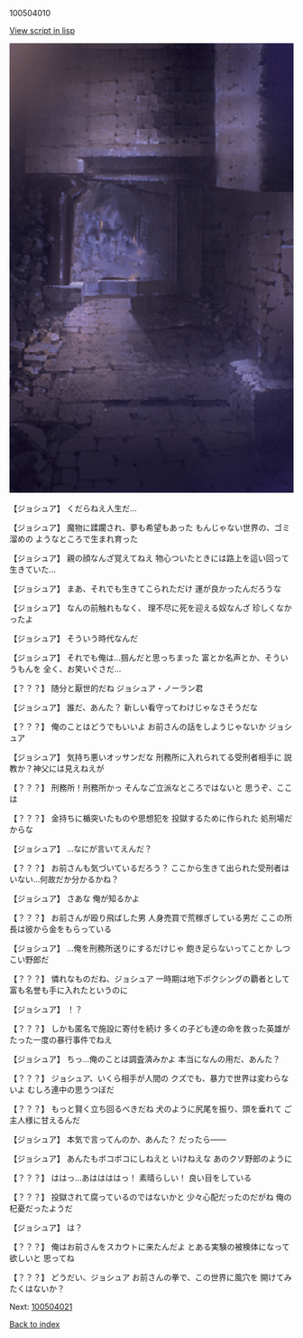 100504010

[View script in lisp](../scripts/100504010.txt)

![006_jail.png](../images/backgrounds/006_jail.png)

【ジョシュア】
くだらねえ人生だ…

【ジョシュア】
魔物に蹂躙され、夢も希望もあった
もんじゃない世界の、ゴミ溜めの
ようなところで生まれ育った

【ジョシュア】
親の顔なんざ覚えてねえ
物心ついたときには路上を這い回って
生きていた…

【ジョシュア】
まあ、それでも生きてこられただけ
運が良かったんだろうな

【ジョシュア】
なんの前触れもなく、
理不尽に死を迎える奴なんざ
珍しくなかったよ

【ジョシュア】
そういう時代なんだ

【ジョシュア】
それでも俺は…掴んだと思っちまった
富とか名声とか、そういうもんを
全く、お笑いぐさだ…

【？？？】
随分と厭世的だね
ジョシュア・ノーラン君

【ジョシュア】
誰だ、あんた？
新しい看守ってわけじゃなさそうだな

【？？？】
俺のことはどうでもいいよ
お前さんの話をしようじゃないか
ジョシュア

【ジョシュア】
気持ち悪いオッサンだな
刑務所に入れられてる受刑者相手に
説教か？神父には見えねえが

【？？？】
刑務所！刑務所かっ
そんなご立派なところではないと
思うぞ、ここは

【？？？】
金持ちに楯突いたものや思想犯を
投獄するために作られた
処刑場だからな

【ジョシュア】
…なにが言いてえんだ？

【？？？】
お前さんも気づいているだろう？
ここから生きて出られた受刑者は
いない…何故だか分かるかね？

【ジョシュア】
さあな
俺が知るかよ

【？？？】
お前さんが殴り飛ばした男
人身売買で荒稼ぎしている男だ
ここの所長は彼から金をもらっている

【ジョシュア】
…俺を刑務所送りにするだけじゃ
飽き足らないってことか
しつこい野郎だ

【？？？】
憐れなものだね、ジョシュア
一時期は地下ボクシングの覇者として
富も名誉も手に入れたというのに

【ジョシュア】
！？

【？？？】
しかも匿名で施設に寄付を続け
多くの子ども達の命を救った英雄が
たった一度の暴行事件でねえ

【ジョシュア】
ちっ…俺のことは調査済みかよ
本当になんの用だ、あんた？

【？？？】
ジョシュア、いくら相手が人間の
クズでも、暴力で世界は変わらないよ
むしろ連中の思うつぼだ

【？？？】
もっと賢く立ち回るべきだね
犬のように尻尾を振り、頭を垂れて
ご主人様に甘えるんだ

【ジョシュア】
本気で言ってんのか、あんた？
だったら――

【ジョシュア】
あんたもボコボコにしねえと
いけねえな
あのクソ野郎のように

【？？？】
ははっ…あははははっ！
素晴らしい！
良い目をしている

【？？？】
投獄されて腐っているのではないかと
少々心配だったのだがね
俺の杞憂だったようだ

【ジョシュア】
は？

【？？？】
俺はお前さんをスカウトに来たんだよ
とある実験の被検体になって欲しいと
思ってね

【？？？】
どうだい、ジョシュア
お前さんの拳で、この世界に風穴を
開けてみたくはないか？

Next: [100504021](100504021.md)

[Back to index](index.md)
